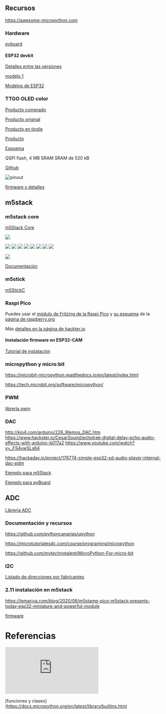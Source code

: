 ## Recursos

https://awesome-micropython.com

### Hardware

[pyboard](http://docs.micropython.org/en/latest/pyboard/quickref.html)

#### ESP32 devkit

[Detalles entre las versiones](https://www.studiopieters.nl/esp32-pinout/)

[modelo 1 ](https://descubrearduino.com/esp32-modulo-esp32-wroom-gpio-pinout/)

[Modelos de ESP32](https://www.espressif.com/en/products/modules)


### TTGO OLED color



[Producto comprado](https://es.aliexpress.com/item/4000296985840.html)

[Producto original](https://es.aliexpress.com/item/33048962331.html)

[Producto en tindie](https://www.tindie.com/products/ttgo/lilygor-ttgo-t-display-esp32-wifibluetooth-module/)





[Producto](http://www.lilygo.cn/prod_view.aspx?Id=1126)


[Esquema](https://github.com/Xinyuan-LilyGO/TTGO-T-Display/blob/master/schematic/ESP32-TFT(6-26).pdf)

QSPI flash, 4 MB
SRAM	SRAM de 520 kB

[Github](https://github.com/Xinyuan-LilyGO/TTGO-T-Display)

![pinout](./images/Pinout_TTGO_TFT.png)

[firmware y detalles](https://github.com/Xinyuan-LilyGO/TTGO-T-Display)


## m5stack

### m5stack core

[m5Stack Core](https://es.aliexpress.com/item/1005001622101153.html)


![](./images/conexion_m5StackCore.png)

![](./images/ensamblado_m5stack.png)
![](./images/formato_m5stack.png)
![](./images/formato_ex_stack.png)
![](./images/pinout_m5stack.png)
![](./images/modelo_gris_m5stack.png)
![](./images/flier_m5stack.png)
![](./images/m5Stack_pines.png)
![](./images/m5Stack_pinout_names.png)

![](./images/m5stack-info.jpg)


[Documentación](https://docs.m5stack.com/#/en/core/basic)

### m5stick


[m5StickC](https://es.aliexpress.com/item/4000166551564.html)
 

### Raspi Pico


Puedes usar el [módulo de Fritzing de la Raspi Pico](https://datasheets.raspberrypi.org/pico/Pico-R3-Fritzing.fzpz) y [su esquema](https://datasheets.raspberrypi.org/pico/Pico-R3-A4-Pinout.pdf) de la [página de raspberry.org](https://www.raspberrypi.org/documentation/pico/getting-started/)

Más [detalles en la página de hackter.io](https://www.hackster.io/news/hands-on-with-the-rp2040-and-pico-the-first-in-house-silicon-and-microcontroller-from-raspberry-pi-effc452fc25d).


#### Instalación firmware en ESP32-CAM

[Tutorial de instalación](https://lemariva.com/blog/2022/01/micropython-upgraded-support-cameras-m5camera-esp32-cam-etc)


### micropython y micro:bit

https://microbit-micropython.readthedocs.io/en/latest/index.html

https://tech.microbit.org/software/micropython/


### PWM


[librería pwm](https://www.esploradores.com/micropython_pwm/)


### DAC

http://kio4.com/arduino/226_Wemos_DAC.htm
https://www.hackster.io/CesarSound/echotrek-digital-delay-echo-audio-effects-with-arduino-b017a2
https://www.youtube.com/watch?v=_FS4vwSLs64


https://hackaday.io/project/176774-simple-esp32-sd-audio-player-internal-dac-pdm

[Ejemplo para m5Stack](https://m5stack.hackster.io/lukasmaximus89/play-wav-files-on-your-m5stack-3bee7e)

[Ejemplo para pyBoard](https://docs.micropython.org/en/latest/pyboard/tutorial/amp_skin.html)

## ADC

[Librería ADC](https://www.esploradores.com/micropython_adc/)

### Documentación y recursos



https://github.com/pythoncanarias/upython

https://microtutorialesdc.com/course/programing/micropython

https://github.com/mytechnotalent/MicroPython-For-micro-bit

### I2C


[Listado de direcciones por fabricantes](https://learn.adafruit.com/i2c-addresses/the-list)

### 2.11 instalación en m5stack



https://lemariva.com/blog/2020/06/m5stamp-pico-m5stack-presents-today-esp32-miniature-and-powerful-module


[firmware](https://github.com/m5stack/M5Stack_MicroPython)


# Referencias

![Documentación oficial micropython](https://docs.micropython.org/en/latest/index.html)


[funciones y clases](https://docs.micropython.org/en/latest/library/builtins.html